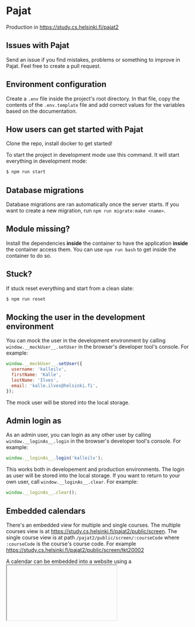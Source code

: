 # Pajat

Production in https://study.cs.helsinki.fi/pajat2

## Issues with Pajat

Send an issue if you find mistakes, problems or something to improve in Pajat.
Feel free to create a pull request.

## Environment configuration

Create a `.env` file inside the project's root directory. In that file, copy the contents of the `.env.template` file and add correct values for the variables based on the documentation.

## How users can get started with Pajat

Clone the repo, install docker to get started!

To start the project in development mode use this command. It will start everything in development mode:

```bash
$ npm run start
```

## Database migrations

Database migrations are ran automatically once the server starts. If you want to create a new migration, run `npm run migrate:make <name>`.

## Module missing?

Install the dependencies **inside** the container to have the application **inside** the container access them. You can use `npm run bash` to get inside the container to do so.

## Stuck?

If stuck reset everything and start from a clean slate:

```bash
$ npm run reset
```

## Mocking the user in the development environment

You can mock the user in the development environment by calling `window.__mockUser__.setUser` in the browser's developer tool's console. For example:

```javascript
window.__mockUser__.setUser({
  username: 'kalleilv',
  firstName: 'Kalle',
  lastName: 'Ilves',
  email: 'kalle.ilves@helsinki.fi',
});
```

The mock user will be stored into the local storage.

## Admin login as

As an admin user, you can login as any other user by calling `window.__loginAs__.login` in the browser's developer tool's console. For example:

```javascript
window.__loginAs__.login('kalleilv');
```

This works both in developement and production environments. The login as user will be stored into the local storage. If you want to return to your own user, call `window.__loginAs__.clear`. For example:

```javascript
window.__loginAs__.clear();
```

## Embedded calendars

There's an embedded view for multiple and single courses. The multiple courses view is at https://study.cs.helsinki.fi/pajat2/public/screen. The single course view is at path `/pajat2/public/screen/:courseCode` where `:courseCode` is the course's course code. For example https://study.cs.helsinki.fi/pajat2/public/screen/tkt20002

A calendar can be embedded into a website using a [<iframe>](https://developer.mozilla.org/en-US/docs/Web/HTML/Element/iframe) element. For example:

```html
<iframe loading="lazy" width="100%" height="500" src="http://localhost:3000/public/screen/tkt20006" style="border: 0"></iframe>
```

### Query parameters

You can alter views by using query parameters. The available parameters are described below.

| Name  | Description | Default value | Example
| --- | --- | --- | --- |
| `controls` | Show week selection controls | `true` | [Example](https://study.cs.helsinki.fi/pajat2/public/screen?controls=false)
| `gutters`      | Add some space around the view | `false` when within iframe, otherwise `true` | [Example](https://study.cs.helsinki.fi/pajat2/public/screen?gutters=false)
| `courseCodes`      | **Only available in the multiple courses view.**<br />List of shown courses' codes separated by comma. The list of avaible course can be found [here](https://study.cs.helsinki.fi/pajat2/courses) | No default value, all courses are shown | [Example](https://study.cs.helsinki.fi/pajat2/public/screen?courseCodes=tkt20002,tkt20006)

## Maintainers and Contribution

Toska of course.

University of Helsinki.
